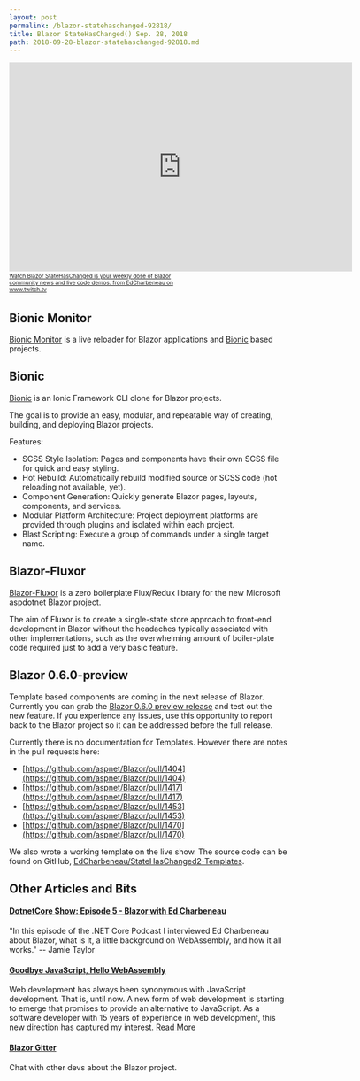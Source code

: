 ```yaml
---
layout: post
permalink: /blazor-statehaschanged-92818/
title: Blazor StateHasChanged() Sep. 28, 2018
path: 2018-09-28-blazor-statehaschanged-92818.md
---
```


<iframe src="https://player.twitch.tv/?autoplay=false&video=v315855936" frameborder="0" allowfullscreen="true" scrolling="no" height="378" width="620"></iframe><a href="https://www.twitch.tv/videos/315855936?tt_content=text_link&tt_medium=vod_embed" style="padding:2px 0px 4px; display:block; width:345px; font-weight:normal; font-size:10px; text-decoration:underline;">Watch Blazor StateHasChanged is your weekly dose of Blazor community news and live code demos. from EdCharbeneau on www.twitch.tv</a>

## Bionic Monitor

[Bionic Monitor](https://github.com/bmsantos/BionicMonitor) is a live reloader for Blazor applications and [Bionic](https://bmsantos.github.io/bionic/) based projects.


## Bionic 

[Bionic](https://bmsantos.github.io/bionic/) is an Ionic Framework CLI clone for Blazor projects.

The goal is to provide an easy, modular, and repeatable way of creating, building, and deploying Blazor projects.

Features:

- SCSS Style Isolation: Pages and components have their own SCSS file for quick and easy styling.
- Hot Rebuild: Automatically rebuild modified source or SCSS code (hot reloading not available, yet).
- Component Generation: Quickly generate Blazor pages, layouts, components, and services.
- Modular Platform Architecture: Project deployment platforms are provided through plugins and isolated within each project.
- Blast Scripting: Execute a group of commands under a single target name.

## Blazor-Fluxor

[Blazor-Fluxor](https://github.com/mrpmorris/blazor-fluxor) is a zero boilerplate Flux/Redux library for the new Microsoft aspdotnet Blazor project.

The aim of Fluxor is to create a single-state store approach to front-end development in Blazor without the headaches typically associated with other implementations, such as the overwhelming amount of boiler-plate code required just to add a very basic feature.

## Blazor 0.6.0-preview

Template based components are coming in the next release of Blazor. Currently you can grab the [Blazor 0.6.0 preview release](https://github.com/aspnet/Blazor/releases/tag/0.6.0-preview1) and test out the new feature. If you experience any issues, use this opportunity to report back to the Blazor project so it can be addressed before the full release.

Currently there is no documentation for Templates. However there are notes in the pull requests here:

- [https://github.com/aspnet/Blazor/pull/1404](https://github.com/aspnet/Blazor/pull/1404)
- [https://github.com/aspnet/Blazor/pull/1417](https://github.com/aspnet/Blazor/pull/1417)
- [https://github.com/aspnet/Blazor/pull/1453](https://github.com/aspnet/Blazor/pull/1453)
- [https://github.com/aspnet/Blazor/pull/1470](https://github.com/aspnet/Blazor/pull/1470)

We also wrote a working template on the live show. The source code can be found on GitHub, [EdCharbeneau/StateHasChanged2-Templates](https://github.com/EdCharbeneau/StateHasChanged2-Templates).

## Other Articles and Bits

#### [DotnetCore Show: Episode 5 - Blazor with Ed Charbeneau](https://dotnetcore.show/episode-5-blazor-with-ed-charbeneau/)

"In this episode of the .NET Core Podcast I interviewed Ed Charbeneau about Blazor, what is it, a little background on WebAssembly, and how it all works."
-- Jamie Taylor

#### [Goodbye JavaScript, Hello WebAssembly](https://www.telerik.com/blogs/goodbye-javascript-hello-webassembly)

Web development has always been synonymous with JavaScript development. That is, until now. A new form of web development is starting to emerge that promises to provide an alternative to JavaScript. As a software developer with 15 years of experience in web development, this new direction has captured my interest. [Read More](https://www.telerik.com/blogs/goodbye-javascript-hello-webassembly)

#### [Blazor Gitter](https://gitter.im/aspnet/Blazor#utm_source=notification&utm_medium=email&utm_campaign=unread-notifications) 

Chat with other devs about the Blazor project.

